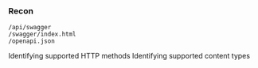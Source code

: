 ### Recon
```
/api/swagger
/swagger/index.html
/openapi.json
```
Identifying supported HTTP methods
Identifying supported content types
